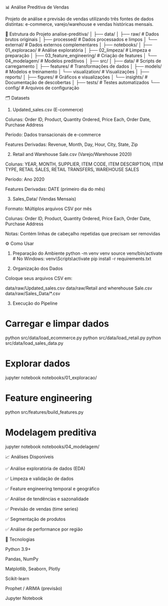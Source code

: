 📊 Análise Preditiva de Vendas

Projeto de análise e previsão de vendas utilizando três fontes de dados distintas: e-commerce, varejo/warehouse e vendas históricas mensais.

🧩 Estrutura do Projeto
analise-preditiva/
│
├── data/
│   ├── raw/                    # Dados brutos originais
│   ├── processed/              # Dados processados e limpos
│   └── external/               # Dados externos complementares
│
├── notebooks/
│   ├── 01_exploracao/          # Análise exploratória
│   ├── 02_limpeza/             # Limpeza e preparação
│   ├── 03_feature_engineering/ # Criação de features
│   └── 04_modelagem/           # Modelos preditivos
│
├── src/
│   ├── data/                   # Scripts de carregamento
│   ├── features/               # Transformações de dados
│   ├── models/                 # Modelos e treinamento
│   └── visualization/          # Visualizações
│
├── reports/
│   ├── figures/                # Gráficos e visualizações
│   └── insights/               # Documentação de descobertas
│
├── tests/                      # Testes automatizados
└── config/                     # Arquivos de configuração

🗂️ Datasets
1. Updated_sales.csv (E-commerce)

Colunas: Order ID, Product, Quantity Ordered, Price Each, Order Date, Purchase Address

Período: Dados transacionais de e-commerce

Features Derivadas: Revenue, Month, Day, Hour, City, State, Zip

2. Retail and Warehouse Sale.csv (Varejo/Warehouse 2020)

Colunas: YEAR, MONTH, SUPPLIER, ITEM CODE, ITEM DESCRIPTION, ITEM TYPE, RETAIL SALES, RETAIL TRANSFERS, WAREHOUSE SALES

Período: Ano 2020

Features Derivadas: DATE (primeiro dia do mês)

3. Sales_Data/ (Vendas Mensais)

Formato: Múltiplos arquivos CSV por mês

Colunas: Order ID, Product, Quantity Ordered, Price Each, Order Date, Purchase Address

Notas: Contém linhas de cabeçalho repetidas que precisam ser removidas

⚙️ Como Usar
1. Preparação do Ambiente
python -m venv venv
source venv/bin/activate  # No Windows: venv\Scripts\activate
pip install -r requirements.txt

2. Organização dos Dados

Coloque seus arquivos CSV em:

data/raw/Updated_sales.csv
data/raw/Retail and wherehouse Sale.csv
data/raw/Sales_Data/*.csv

3. Execução do Pipeline
# Carregar e limpar dados
python src/data/load_ecommerce.py
python src/data/load_retail.py
python src/data/load_sales_data.py

# Explorar dados
jupyter notebook notebooks/01_exploracao/

# Feature engineering
python src/features/build_features.py

# Modelagem preditiva
jupyter notebook notebooks/04_modelagem/

📈 Análises Disponíveis

✅ Análise exploratória de dados (EDA)

✅ Limpeza e validação de dados

✅ Feature engineering temporal e geográfico

✅ Análise de tendências e sazonalidade

✅ Previsão de vendas (time series)

✅ Segmentação de produtos

✅ Análise de performance por região

🧠 Tecnologias

Python 3.9+

Pandas, NumPy

Matplotlib, Seaborn, Plotly

Scikit-learn

Prophet / ARIMA (previsão)

Jupyter Notebook

